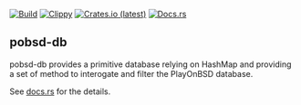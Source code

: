 [![Build](https://github.com/playonbsd-rs/pobsd-db/actions/workflows/rust.yml/badge.svg)](https://github.com/playonbsd-rs/pobsd-db/actions/workflows/rust.yml)
[![Clippy](https://github.com/playonbsd-rs/pobsd-db/actions/workflows/rust-clippy.yml/badge.svg)](https://github.com/playonbsd-rs/pobsd-db/actions/workflows/rust-clippy.yml)
[![Crates.io (latest)](https://img.shields.io/crates/v/pobsd-db?style=flat)](https://crates.io/crates/pobsd-db)
[![Docs.rs](https://img.shields.io/docsrs/pobsd-db)](https://docs.rs/pobsd-db)

## pobsd-db
pobsd-db provides a primitive database relying on HashMap and
providing a set of method to interogate and filter the PlayOnBSD
database.

See [docs.rs](https://docs.rs/pobsd-db) for the details.